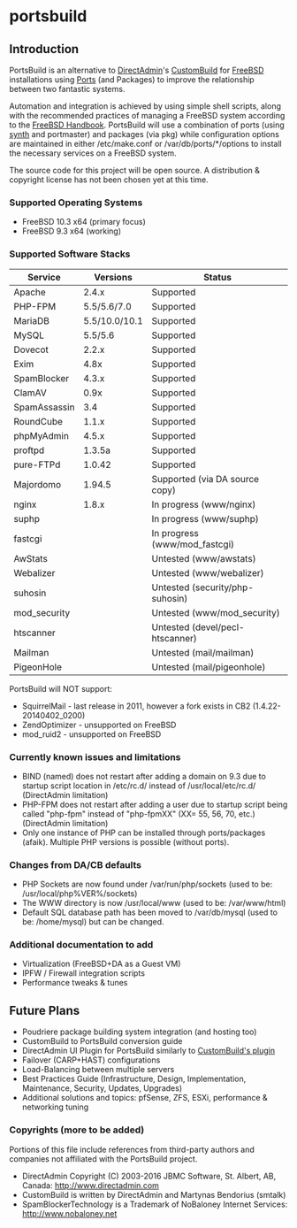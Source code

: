# portsbuild


## Introduction
PortsBuild is an alternative to [DirectAdmin](http://www.directadmin.com)'s [CustomBuild](http://forum.directadmin.com/showthread.php?t=44743) for [FreeBSD](http://www.freebsd.org) installations using [Ports](http://www.freebsd.org/doc/en_US.ISO8859-1/books/handbook/ports-overview.html) (and Packages) to improve the relationship between two fantastic systems.

Automation and integration is achieved by using simple shell scripts, along with the recommended practices of managing a FreeBSD system according to the [FreeBSD Handbook](https://www.freebsd.org/handbook). PortsBuild will use a combination of ports (using [synth](https://github.com/jrmarino/synth) and portmaster) and packages (via pkg) while configuration options are maintained in either /etc/make.conf or /var/db/ports/*/options to install the necessary services on a FreeBSD system.

The source code for this project will be open source. A distribution & copyright license has not been chosen yet at this time.

### Supported Operating Systems
* FreeBSD 10.3 x64 (primary focus)
* FreeBSD 9.3 x64 (working)

### Supported Software Stacks

Service 		| Versions      | Status
--------------- | ------------- | -------
Apache          | 2.4.x         | Supported
PHP-FPM         | 5.5/5.6/7.0   | Supported
MariaDB         | 5.5/10.0/10.1 | Supported
MySQL           | 5.5/5.6       | Supported
Dovecot         | 2.2.x         | Supported
Exim            | 4.8x          | Supported
SpamBlocker     | 4.3.x         | Supported
ClamAV          | 0.9x          | Supported
SpamAssassin    | 3.4           | Supported
RoundCube       | 1.1.x         | Supported
phpMyAdmin      | 4.5.x         | Supported
proftpd         | 1.3.5a        | Supported
pure-FTPd       | 1.0.42        | Supported
Majordomo       | 1.94.5        | Supported (via DA source copy)
nginx           | 1.8.x         | In progress (www/nginx)
suphp           |               | In progress (www/suphp)
fastcgi         |               | In progress (www/mod_fastcgi)
AwStats         |               | Untested (www/awstats)
Webalizer       |               | Untested (www/webalizer)
suhosin         |               | Untested (security/php-suhosin)
mod_security    |               | Untested (www/mod_security)
htscanner       |               | Untested (devel/pecl-htscanner)
Mailman         |               | Untested (mail/mailman)
PigeonHole      |               | Untested (mail/pigeonhole)


PortsBuild will NOT support:
* SquirrelMail - last release in 2011, however a fork exists in CB2 (1.4.22-20140402_0200)
* ZendOptimizer - unsupported on FreeBSD
* mod_ruid2 - unsupported on FreeBSD


### Currently known issues and limitations
* BIND (named) does not restart after adding a domain on 9.3 due to startup script location in /etc/rc.d/ instead of /usr/local/etc/rc.d/ (DirectAdmin limitation)
* PHP-FPM does not restart after adding a user due to startup script being called "php-fpm" instead of "php-fpmXX" (XX= 55, 56, 70, etc.) (DirectAdmin limitation)
* Only one instance of PHP can be installed through ports/packages (afaik). Multiple PHP versions is possible (without ports).

### Changes from DA/CB defaults
* PHP Sockets are now found under /var/run/php/sockets (used to be: /usr/local/php%VER%/sockets)
* The WWW directory is now /usr/local/www (used to be: /var/www/html)
* Default SQL database path has been moved to /var/db/mysql (used to be: /home/mysql) but can be changed.


### Additional documentation to add
* Virtualization (FreeBSD+DA as a Guest VM)
* IPFW / Firewall integration scripts
* Performance tweaks & tunes


## Future Plans
* Poudriere package building system integration (and hosting too)
* CustomBuild to PortsBuild conversion guide
* DirectAdmin UI Plugin for PortsBuild similarly to [CustomBuild's plugin](http://forum.directadmin.com/showthread.php?t=48989)
* Failover (CARP+HAST) configurations
* Load-Balancing between multiple servers
* Best Practices Guide (Infrastructure, Design, Implementation, Maintenance, Security, Updates, Upgrades)
* Additional solutions and topics: pfSense, ZFS, ESXi, performance & networking tuning


### Copyrights (more to be added)
Portions of this file include references from third-party authors and companies not affiliated with the PortsBuild project.
* DirectAdmin Copyright (C) 2003-2016 JBMC Software, St. Albert, AB, Canada: http://www.directadmin.com
* CustomBuild is written by DirectAdmin and Martynas Bendorius (smtalk)
* SpamBlockerTechnology is a Trademark of NoBaloney Internet Services: http://www.nobaloney.net

